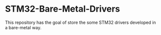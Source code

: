 # STM32-Bare-Metal-Drivers
This repository has the goal of store the some STM32 drivers developed in a bare-metal way.
